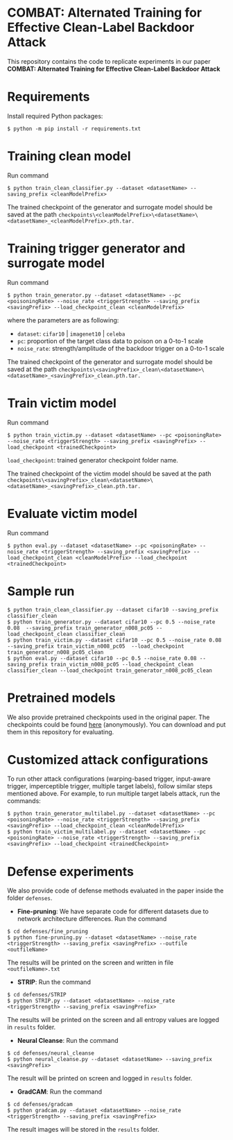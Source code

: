 # COMBAT: Alternated Training for Effective Clean-Label Backdoor Attack

This repository contains the code to replicate experiments in our paper **COMBAT: Alternated Training for Effective Clean-Label Backdoor Attack**

# Requirements
Install required Python packages:
```
$ python -m pip install -r requirements.txt
```
# Training clean model
Run command
```
$ python train_clean_classifier.py --dataset <datasetName> --saving_prefix <cleanModelPrefix>
```
The trained checkpoint of the generator and surrogate model should be saved at the path `checkpoints\<cleanModelPrefix>\<datasetName>\<datasetName>_<cleanModelPrefix>.pth.tar.`


# Training trigger generator and surrogate model 
Run command
```
$ python train_generator.py --dataset <datasetName> --pc <poisoningRate> --noise_rate <triggerStrength> --saving_prefix <savingPrefix> --load_checkpoint_clean <cleanModelPrefix>
``` 

where the parameters are as following:
- `dataset`: `cifar10` | `imagenet10` | `celeba`
- `pc`: proportion of the target class data to poison on a 0-to-1 scale
- `noise_rate`: strength/amplitude of the backdoor trigger on a 0-to-1 scale

The trained checkpoint of the generator and surrogate model should be saved at the path `checkpoints\<savingPrefix>_clean\<datasetName>\<datasetName>_<savingPrefix>_clean.pth.tar.`

# Train victim model
Run command
```
$ python train_victim.py --dataset <datasetName> --pc <poisoningRate> --noise_rate <triggerStrength> --saving_prefix <savingPrefix> --load_checkpoint <trainedCheckpoint>
```
`load_checkpoint`: trained generator checkpoint folder name.

The trained checkpoint of the victim model should be saved at the path `checkpoints\<savingPrefix>_clean\<datasetName>\<datasetName>_<savingPrefix>_clean.pth.tar.`
# Evaluate victim model
Run command
```
$ python eval.py --dataset <datasetName> --pc <poisoningRate> --noise_rate <triggerStrength> --saving_prefix <savingPrefix> --load_checkpoint_clean <cleanModelPrefix> --load_checkpoint <trainedCheckpoint>
```
# Sample run
```
$ python train_clean_classifier.py --dataset cifar10 --saving_prefix classifier_clean
$ python train_generator.py --dataset cifar10 --pc 0.5 --noise_rate 0.08  --saving_prefix train_generator_n008_pc05 --load_checkpoint_clean classifier_clean
$ python train_victim.py --dataset cifar10 --pc 0.5 --noise_rate 0.08 --saving_prefix train_victim_n008_pc05  --load_checkpoint train_generator_n008_pc05_clean
$ python eval.py --dataset cifar10 --pc 0.5 --noise_rate 0.08 --saving_prefix train_victim_n008_pc05 --load_checkpoint_clean classifier_clean --load_checkpoint train_generator_n008_pc05_clean
```
# Pretrained models
We also provide pretrained checkpoints used in the original paper. The checkpoints could be found [here](https://drive.google.com/drive/folders/1YnHTkeSiOzRlXbjd6OKLs9jXHWSikATQ?usp=sharing) (anonymously). You can download and put them in this repository for evaluating.

# Customized attack configurations
To run other attack configurations (warping-based trigger, input-aware trigger, imperceptible trigger, multiple target labels), follow similar steps mentioned above. For example, to run multiple target labels attack, run the commands:
```
$ python train_generator_multilabel.py --dataset <datasetName> --pc <poisoningRate> --noise_rate <triggerStrength> --saving_prefix <savingPrefix> --load_checkpoint_clean <cleanModelPrefix>
$ python train_victim_multilabel.py --dataset <datasetName> --pc <poisoningRate> --noise_rate <triggerStrength> --saving_prefix <savingPrefix> --load_checkpoint <trainedCheckpoint>
```
# Defense experiments
We also provide code of defense methods evaluated in the paper inside the folder `defenses`.
- **Fine-pruning**: We have separate code for different datasets due to network architecture differences. Run the command
```
$ cd defenses/fine_pruning
$ python fine-pruning.py --dataset <datasetName> --noise_rate <triggerStrength> --saving_prefix <savingPrefix> --outfile <outfileName>
```
The results will be printed on the screen and written in file `<outfileName>.txt`
- **STRIP**: Run the command
```
$ cd defenses/STRIP
$ python STRIP.py --dataset <datasetName> --noise_rate <triggerStrength> --saving_prefix <savingPrefix>
```
The results will be printed on the screen and all entropy values are logged in `results` folder.
- **Neural Cleanse**: Run the command
```
$ cd defenses/neural_cleanse
$ python neural_cleanse.py --dataset <datasetName> --saving_prefix <savingPrefix>
```
The result will be printed on screen and logged in `results` folder.
- **GradCAM**: Run the command
```
$ cd defenses/gradcam
$ python gradcam.py --dataset <datasetName> --noise_rate <triggerStrength> --saving_prefix <savingPrefix>
```
The result images will be stored in the `results` folder.
